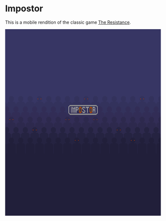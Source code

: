 # Impostor
This is a mobile rendition of the classic game [The Resistance](https://en.wikipedia.org/wiki/The_Resistance_(game)).

![alt text](Assets/Images/titlescreen.png)
